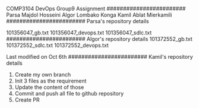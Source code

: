 COMP3104 DevOps Group9 Assignment
########################
Parsa Majdol Hosseini
Algor Lombako Konga
Kamil Ablat Mierkamili
########################
Parsa's repository details

101356047_gb.txt
101356047_devops.txt
101356047_sdlc.txt
########################
Algor's repository details
101372552_gb.txt
101372552_sdlc.txt
101372552_devops.txt

Last modified on Oct 6th
########################
Kamil's repository details
1. Create my own branch
2. Init 3 files as the requirement
3. Update the content of those
4. Commit and push all file to github repository
5. Create PR
